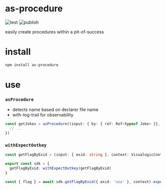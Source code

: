 # as-procedure

![test](https://github.com/ehmpathy/as-procedure/workflows/test/badge.svg)
![publish](https://github.com/ehmpathy/as-procedure/workflows/publish/badge.svg)

easily create procedures within a pit-of-success

# install

```sh
npm install as-procedure
```

# use

### `asProcedure`

- detects name based on declarer file name
- with-log-trail for observability

```ts
const getJokes = asProcedure((input: { by: { ref: Ref<typeof Joke> }}, context) => {
  // ...
})
```


### `withExpectOutkey`

```ts
const getFlagByExid = (input: { exid: string }, context: VisualogicContext): { flag: Flag } | null => {...}

export const sdk = {
  getFlagByExid: withExpectOutkey(getFlagByExid)
}

const { flag } = await sdk.getFlagByExid({ exid: 'usa' }, context).expect('flag', 'isPresent');
```
